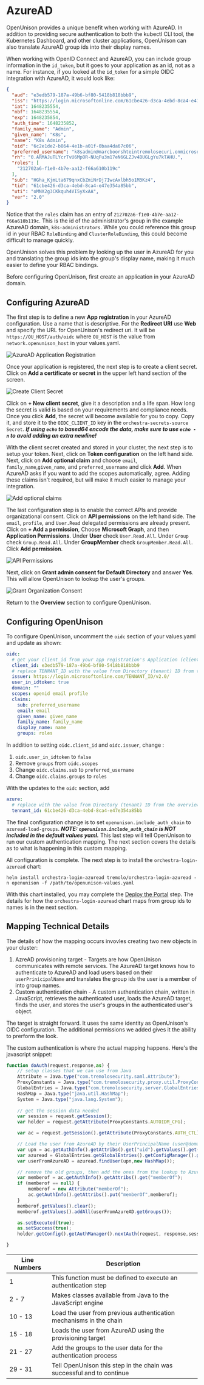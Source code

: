 # AzureAD

OpenUnison provides a unique benefit when working with AzureAD.  In addition to providing secure authentication to both the kubectl CLI tool, the Kubernetes Dashboard, and other cluster applications, OpenUnison can also translate AzureAD group ids into their display names.

When working with OpenID Connect and AzureAD, you can include group information in the `id_token`, but it goes to your application as an id, not as a name.  For instance, if you looked at the `id_token` for a simple OIDC integration with AzureAD, it would look like:

```json
{
  "aud": "e3edb579-187a-49b6-bf80-5418b818bbb9",
  "iss": "https://login.microsoftonline.com/61cbe426-d3ca-4ebd-8ca4-e47e354a85bb/v2.0",
  "iat": 1648235554,
  "nbf": 1648235554,
  "exp": 1648235854,
  "auth_time": 1648235852,
  "family_name": "Admin",
  "given_name": "K8s",
  "name": "K8s Admin",
  "oid": "6c2e1de2-b864-4e1b-a01f-0baa4da67c06",
  "preferred_username": "k8sadmin@marcboorshteintremolosecuri.onmicrosoft.com",
  "rh": "0.ARMAJuTLYcrTvU6MpOR-NUqFu3m17eN6GLZJv4BUGLgYu7kTAHU.",
  "roles": [
    "212702a6-f1e0-4b7e-aa12-f66a610b119c"
  ],
  "sub": "HGha_KjmLta679qnxCbZmiNrDj7IwcAxlbh5o1M3Kz4",
  "tid": "61cbe426-d3ca-4ebd-8ca4-e47e354a85bb",
  "uti": "oMNX2g3CKkquh4VI5yXxAA",
  "ver": "2.0"
}
```

Notice that the `roles` claim has an entry of `212702a6-f1e0-4b7e-aa12-f66a610b119c`.  This is the id of the administrator's group in the example AzureAD domain, `k8s-administrators`.  While you could reference this group id in your RBAC `RoleBinding` and `ClusterRoleBinding`, this could become difficult to manage quickly.  

OpenUnison solves this problem by looking up the user in AzureAD for you and translating the group ids into the group's display name, making it much easier to define your RBAC bindings.  

Before configuring OpenUnison, first create an application in your AzureAD domain.

## Configuring AzureAD

The first step is to define a new **App registration** in your AzureAD configuration.  Use a name that is descriptive. For the **Redirect URI** use **Web** and specify the URL for OpenUnison's redirect uri.  It will be `https://OU_HOST/auth/oidc` where `OU_HOST` is the value from `network.openunison_host` in your values.yaml.

![AzureAD Application Registration](../../../assets/images/identity-providers/azuread/1.png)

Once your application is registered, the next step is to create a client secret.  Click on **Add a certificate or secret** in the upper left hand section of the screen.

![Create Client Secret](../../../assets/images/identity-providers/azuread/2.png)

Click on **+ New client secret**, give it a description and a life span.  How long the secret is valid is based on your requirements and compliance needs.  Once you click **Add**, the secret will become available for you to copy.  Copy it, and store it to the `OIDC_CLIENT_ID` key in the `orchestra-secrets-source` `Secret`.  ***If using `echo` to based64 encode the data, make sure to use `echo -n` to avoid adding an extra newline!***

With the client secret created and stored in your cluster, the next step is to setup your token.  Next, click on **Token configuration** on the left hand side.  Next, click on **Add optional claim** and choose `email`, `family_name`,`given_name`, and `preferred_username` and click **Add**.  When AzureAD asks if you want to add the scopes automatically, agree.  Adding these claims isn't required, but will make it much easier to manage your integration.

![Add optional claims](../../../assets/images/identity-providers/azuread/3.png)

The last configuration step is to enable the correct APIs and provide organizational consent.  Click on **API permissions** on the left hand side.  The `email`, `profile`, and `User.Read` delegated permissions are already present.  Click on **+ Add a permission**, Choose **Microsoft Graph**, and then **Application Permissions**.  Under **User** check `User.Read.All`.  Under `Group` check `Group.Read.All`.  Under **GroupMember** check `GroupMember.Read.All`.  Click **Add permission**.

![API Permissions](../../../assets/images/identity-providers/azuread/4.png)

Next, click on **Grant admin consent for Default Directory** and answer **Yes**.  This will allow OpenUnison to lookup the user's groups.  

![Grant Organization Consent](../../../assets/images/identity-providers/azuread/4.png)

Return to the **Overview** section to configure OpenUnison.

## Configuring OpenUnison

To configure OpenUnison, uncomment the `oidc` section of your values.yaml and update as shown:

```yaml
oidc:
  # get your client_id from your app registration's Application (client) ID
  client_id: e3edb579-187a-49b6-bf80-5418b818bbb9
  # replace TENNANT_ID with the value from Directory (tenant) ID from the overview screen of your app registration
  issuer: https://login.microsoftonline.com/TENNANT_ID/v2.0/
  user_in_idtoken: true
  domain: ""
  scopes: openid email profile
  claims:
    sub: preferred_username
    email: email
    given_name: given_name
    family_name: family_name
    display_name: name
    groups: roles
```

In addition to setting `oidc.client_id` and `oidc.issuer`, change :

1. `oidc.user_in_idtoken` to `false`
2. Remove `groups` from `oidc.scopes`
3. Change `oidc.claims.sub` to `preferred_username`
4. Change `oidc.claims.groups` to `roles`

With the updates to the `oidc` section, add 

```yaml
azure:
  # replace with the value from Directory (tenant) ID from the overview screen of your app registration
  tennant_id: 61cbe426-d3ca-4ebd-8ca4-e47e354a85bb
```

The final configuration change is to set `openunison.include_auth_chain` to `azuread-load-groups`.  ***NOTE: `openunison.include_auth_chain` is NOT included in the default values yaml.*** This last step will tell OpenUnison to run our custom authentication mapping.  The next section covers the details as to what is happening in this custom mapping.

All configuration is complete.  The next step is to install the `orchestra-login-azuread` chart:

```
helm install orchestra-login-azuread tremolo/orchestra-login-azuread -n openunison -f /path/to/openunison-values.yaml
```

With this chart installed, you may complete the [Deploy the Portal](../../deployauth#deploy-the-portal) step.  The details for how the `orchestra-login-azuread` chart maps from group ids to names is in the next section.

## Mapping Technical Details

The details of how the mapping occurs invovles creating two new objects in your cluster:

1. AzreAD provisioning target - Targets are how OpenUnison communicates with remote services.  The AzureAD target knows how to authenticate to AzureAD and load users based on their `userPrinicipalName` and translates the group ids the user is a member of into group names.
2. Custom authentication chain - A custom authentication chain, written in JavaScript, retrieves the authenticated user, loads the AzureAD target, finds the user, and stores the user's groups in the authenticated user's object.

The target is straight forward.  It uses the same identity as OpenUnison's OIDC configuration.  The additional permissions we added gives it the ability to prerform the look.

The custom authentication is where the actual mapping happens.  Here's the javascript snippet:

```javascript linenums="1"
function doAuth(request,response,as) {
    // setup classes that we can use from Java
    Attribute = Java.type("com.tremolosecurity.saml.Attribute");
    ProxyConstants = Java.type("com.tremolosecurity.proxy.util.ProxyConstants");
    GlobalEntries = Java.type("com.tremolosecurity.server.GlobalEntries");
    HashMap = Java.type("java.util.HashMap");
    System = Java.type("java.lang.System");
    
    // get the session data needed
    var session = request.getSession();
    var holder = request.getAttribute(ProxyConstants.AUTOIDM_CFG);

    var ac = request.getSession().getAttribute(ProxyConstants.AUTH_CTL);

    // Load the user from AzureAD by their UserPrincipalName (user@domain)
    var upn = ac.getAuthInfo().getAttribs().get("uid").getValues().get(0);
    var azuread = GlobalEntries.getGlobalEntries().getConfigManager().getProvisioningEngine().getTarget("azuread");
    var userFromAzureAD = azuread.findUser(upn,new HashMap());

    // remove the old groups, then add the ones from the lookup to AzureAD
    var memberof = ac.getAuthInfo().getAttribs().get("memberOf");
    if (memberof == null) {
        memberof = new Attribute("memberOf");
        ac.getAuthInfo().getAttribs().put("memberOf",memberof);
    }
    memberof.getValues().clear();
    memberof.getValues().addAll(userFromAzureAD.getGroups());

    as.setExecuted(true);
    as.setSuccess(true);
    holder.getConfig().getAuthManager().nextAuth(request, response,session,false);

}
```

| Line Numbers | Description |
| ------------ | ----------- |
| 1 | This function must be defined to execute an authentication step |
| 2 - 7 | Makes classes available from Java to the JavaScript engine |
| 10 - 13 | Load the user from previous authentication mechanisms in the chain |
| 15 - 18 | Loads the user from AzureAD using the provisioning target |
| 21 - 27 | Add the groups to the user data for the authentication process |
| 29 - 31 | Tell OpenUnison this step in the chain was successful and to continue |